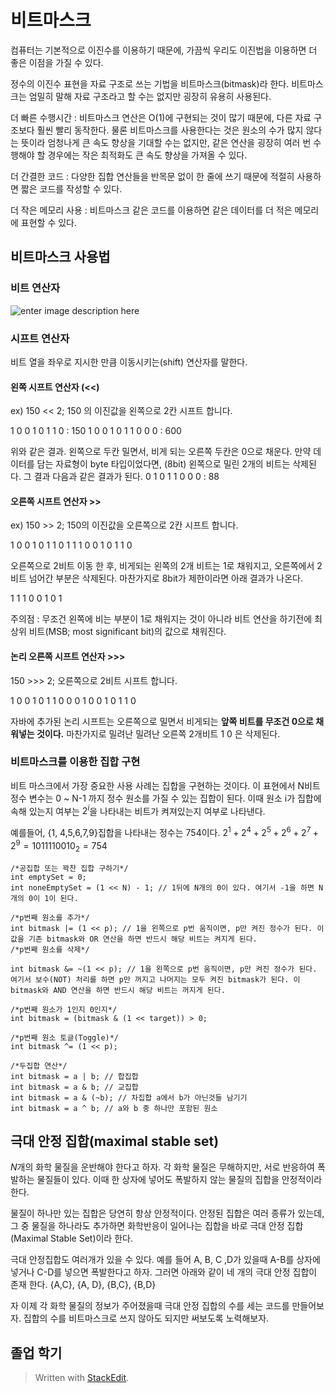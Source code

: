 # 비트마스크

컴퓨터는 기본적으로 이진수를 이용하기 때문에, 가끔씩 우리도 이진법을 이용하면  더 좋은 이점을 가질 수 있다. 

정수의 이진수 표현을 자료 구조로 쓰는 기법을 비트마스크(bitmask)라 한다. 비트마스크는 엄밀히 말해 자료 구조라고 할 수는 없지만 굉장히 유용히 사용된다. 

더 빠른 수행시간
: 비트마스크 연산은 O(1)에 구현되는 것이 많기 때문에, 다른 자료 구조보다 훨씬 빨리 동작한다. 물론 비트마스크를 사용한다는 것은 원소의 수가 많지 않다는 뜻이라 엄청나게 큰 속도 향상을 기대할 수는 없지만, 같은 연산을 굉장히 여러 번 수행해야 할 경우에는 작은 최적화도 큰 속도 향상을 가져올 수 있다.

더 간결한 코드 
: 다양한 집합 연산들을 반목문 없이 한 줄에 쓰기 때문에 적절히 사용하면 짧은 코드를 작성할 수 있다. 

더 작은 메모리 사용
: 비트마스크 같은 코드를 이용하면 같은 데이터를 더 적은 메모리에 표현할 수 있다. 


## 비트마스크 사용법

### 비트 연산자

![enter image description here](https://lh3.googleusercontent.com/proxy/q2jrYrA9rjj-TgLZeL6RMbq9RGKuo1E_ws3N_K1GO6iJP4iW40e5wrmiafZWGmNkuZ4KJfA9n5vRQaWl9tuXO1VEXPLr-C-V72qPgVmrAOQhpzBJ7Wf9cawRZxDziEc0a9yaqqyjtD8bDUBfOwzk3IRxew)

### 시프트 연산자

비트 열을 좌우로 지시한 만큼 이동시키는(shift) 연산자를 말한다.

#### 왼쪽 시프트 연산자 (<<)

ex) 150 << 2; 150 의 이진값을 왼쪽으로 2칸 시프트 합니다.

1 0 0 1 0 1 1 0 : 150
1 0 0 1 0 1 1 0 0 0 : 600

위와 같은 결과. 왼쪽으로 두칸 밀면서, 비게 되는 오른쪽 두칸은 0으로 채운다.
만약 데이터를 담는 자료형이 byte 타입이었다면, (8bit) 왼쪽으로 밀린 2개의 비트는 삭제된다. 그 결과 다음과 같은 결과가 된다.
0 1 0 1 1 0 0 0 : 88

#### 오른쪽 시프트 연산자 >>

ex) 150 >> 2; 150의 이진값을 오른쪽으로 2칸 시프트 합니다.

1 0 0 1 0 1 1 0
1 1 1 0 0 1 0 1 1 0

오른쪽으로 2비트 이동 한 후, 비게되는 왼쪽의 2개 비트는 1로 채워지고, 오른쪽에서 2비트 넘어간 부분은 삭제된다. 마찬가지로 8bit가 제한이라면 아래 결과가 나온다.

1 1 1 0 0 1 0 1

주의점 : 무조건 왼쪽에 비는 부분이 1로 채워지는 것이 아니라 비트 연산을 하기전에 최상위 비트(MSB; most significant bit)의 값으로 채워진다. 
  
#### 논리 오른쪽 시프트 연산자 >>>

150 >>> 2; 오른쪽으로 2비트 시프트 합니다.

1 0 0 1 0 1 1 0
0 0 1 0 0 1 0 1 1 0

자바에 추가된 논리 시프트는 오른쪽으로 밀면서 비게되는 **앞쪽 비트를 무조건 0으로 채워넣는 것이다.** 마찬가지로 밀려난 밀려난 오른쪽 2개비트 1 0 은 삭제된다.

### 비트마스크를 이용한 집합 구현

비트 마스크에서 가장 중요한 사용 사례는 집합을 구현하는 것이다. 이 표현에서 N비트 정수 변수는 0 ~ N-1 까지 정수 원소를 가질 수 있는 집합이 된다. 이때 원소 i가 집합에 속해 있는지 여부는 $2^i$을 나타내는 비트가 켜져있는지 여부로 나타낸다. 

예를들어, {1, 4,5,6,7,9}집합을 나타내는 정수는 754이다. 
$2^1 + 2^4 + 2^5 + 2^6 + 2^7 +2^9 = 10 1111 0010_2 =754$ 

>
```
/*공집합 또는 꽉찬 집합 구하기*/
int emptySet = 0;
int noneEmptySet = (1 << N) - 1; // 1뒤에 N개의 0이 있다. 여기서 -1을 하면 N개의 0이 1이 된다.

/*p번째 원소를 추가*/
int bitmask |= (1 << p); // 1을 왼쪽으로 p번 움직이면, p만 켜진 정수가 된다. 이 값을 기존 bitmask와 OR 연산을 하면 반드시 해당 비트는 켜지게 된다.
/*p번째 원소를 삭제*/

int bitmask &= ~(1 << p); // 1을 왼쪽으로 p번 움직이면, p만 켜진 정수가 된다. 여기서 보수(NOT) 처리를 하면 p만 꺼지고 나머지는 모두 켜진 bitmask가 된다. 이 bitmask와 AND 연산을 하면 반드시 해당 비트는 꺼지게 된다.

/*p번째 원소가 1인지 0인지*/
int bitmask = (bitmask & (1 << target)) > 0;

/*p번째 원소 토글(Toggle)*/
int bitmask ^= (1 << p);

/*두집합 연산*/
int bitmask = a | b; // 합집합
int bitmask = a & b; // 교집합
int bitmask = a & (~b); // 차집합 a에서 b가 아닌것들 남기기
int bitmask = a ^ b; // a와 b 중 하나만 포함된 원소
```

## 극대 안정 집합(maximal stable set)

$N$개의 화학 물질을 운반해야 한다고 하자. 각 화학 물질은 무해하지만, 서로 반응하여 폭발하는 물질들이 있다. 이때 한 상자에 넣어도 폭발하지 않는 물질의 집합을 안정적이라 한다.

물질이 하나만 있는 집합은 당연히 항상 안정적이다. 안정된 집합은 여러 종류가 있는데, 그 중 물질을 하나라도 추가하면 화학반응이 일어나는 집합을 바로 극대 안정 집합(Maximal Stable Set)이라 한다. 

극대 안정집합도 여러개가 있을 수 있다. 예를 들어 A, B, C ,D가 있을때 A-B를 상자에 넣거나 C-D를 넣으면 폭발한다고 하자. 그러면 아래와 같이 네 개의 극대 안정 집합이 존재 한다.
{A,C}, {A, D}, {B,C}, {B,D}

자 이제 각 화학 물질의 정보가 주어졌을때 극대 안정 집합의 수를 세는 코드를 만들어보자.  집합의 수를 비트마스크로 쓰지 않아도 되지만 써보도록 노력해보자. 





## 졸업 학기

> Written with [StackEdit](https://stackedit.io/).
<!--stackedit_data:
eyJoaXN0b3J5IjpbMTE0OTI3NTA2MCwxMjY0ODM3Njg0LDEzOT
E4ODg0NDUsLTIwMjM3OTgxOTMsLTE4NjQ3MTk4MjNdfQ==
-->